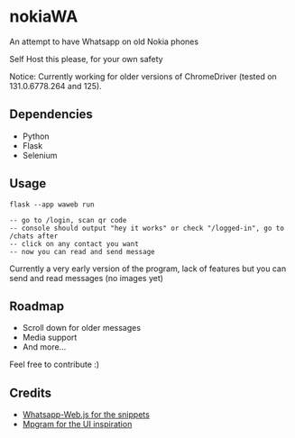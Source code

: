 # nokiaWA

An attempt to have Whatsapp on old Nokia phones

Self Host this please, for your own safety

Notice: Currently working for older versions of ChromeDriver (tested on  131.0.6778.264 and 125).


## Dependencies

- Python
- Flask
- Selenium
## Usage

```
flask --app waweb run

-- go to /login, scan qr code
-- console should output "hey it works" or check "/logged-in", go to /chats after
-- click on any contact you want
-- now you can read and send message

```

Currently a very early version of the program, lack of features but you can send and read messages (no images yet)


## Roadmap

- Scroll down for older messages
- Media support
- And more...

Feel free to contribute :)

## Credits

 - [Whatsapp-Web.js for the snippets](https://github.com/pedroslopez/whatsapp-web.js/)
 - [Mpgram for the UI inspiration](https://github.com/shinovon/mpgram-web)  

